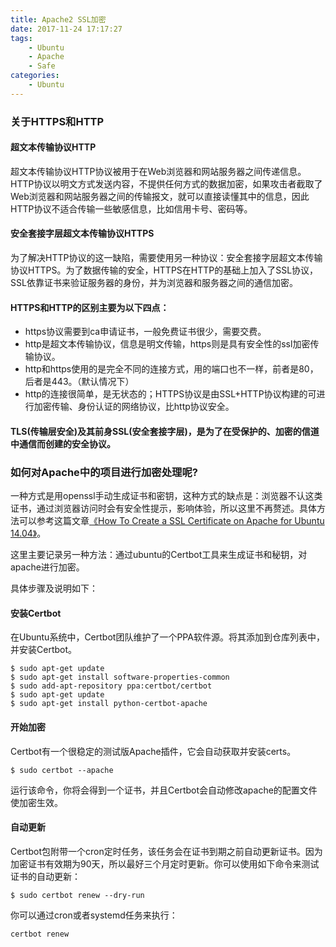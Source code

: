 ```yaml
---
title: Apache2 SSL加密
date: 2017-11-24 17:17:27
tags:
    - Ubuntu
    - Apache
    - Safe
categories:
    - Ubuntu
---
```


### 关于HTTPS和HTTP

#### 超文本传输协议HTTP
超文本传输协议HTTP协议被用于在Web浏览器和网站服务器之间传递信息。HTTP协议以明文方式发送内容，不提供任何方式的数据加密，如果攻击者截取了Web浏览器和网站服务器之间的传输报文，就可以直接读懂其中的信息，因此HTTP协议不适合传输一些敏感信息，比如信用卡号、密码等。

#### 安全套接字层超文本传输协议HTTPS
为了解决HTTP协议的这一缺陷，需要使用另一种协议：安全套接字层超文本传输协议HTTPS。为了数据传输的安全，HTTPS在HTTP的基础上加入了SSL协议，SSL依靠证书来验证服务器的身份，并为浏览器和服务器之间的通信加密。

#### HTTPS和HTTP的区别主要为以下四点：
+ https协议需要到ca申请证书，一般免费证书很少，需要交费。
+ http是超文本传输协议，信息是明文传输，https则是具有安全性的ssl加密传输协议。
+ http和https使用的是完全不同的连接方式，用的端口也不一样，前者是80，后者是443。（默认情况下）
+ http的连接很简单，是无状态的；HTTPS协议是由SSL+HTTP协议构建的可进行加密传输、身份认证的网络协议，比http协议安全。

#### TLS(传输层安全)及其前身SSL(安全套接字层)，是为了在受保护的、加密的信道中通信而创建的安全协议。

### 如何对Apache中的项目进行加密处理呢?

一种方式是用openssl手动生成证书和密钥，这种方式的缺点是：浏览器不认这类证书，通过浏览器访问时会有安全性提示，影响体验，所以这里不再赘述。具体方法可以参考这篇文章[《How To Create a SSL Certificate on Apache for Ubuntu 14.04》](https://www.digitalocean.com/community/tutorials/how-to-create-a-ssl-certificate-on-apache-for-ubuntu-14-04)。

这里主要记录另一种方法：通过ubuntu的Certbot工具来生成证书和秘钥，对apache进行加密。

具体步骤及说明如下：

#### 安装Certbot
在Ubuntu系统中，Certbot团队维护了一个PPA软件源。将其添加到仓库列表中，并安装Certbot。
```
$ sudo apt-get update
$ sudo apt-get install software-properties-common
$ sudo add-apt-repository ppa:certbot/certbot
$ sudo apt-get update
$ sudo apt-get install python-certbot-apache
```

#### 开始加密
Certbot有一个很稳定的测试版Apache插件，它会自动获取并安装certs。
```
$ sudo certbot --apache
```
运行该命令，你将会得到一个证书，并且Certbot会自动修改apache的配置文件使加密生效。

#### 自动更新
Certbot包附带一个cron定时任务，该任务会在证书到期之前自动更新证书。因为加密证书有效期为90天，所以最好三个月定时更新。你可以使用如下命令来测试证书的自动更新：
```
$ sudo certbot renew --dry-run
```

你可以通过cron或者systemd任务来执行：
```
certbot renew
```
